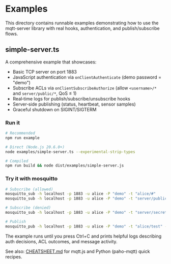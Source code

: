 # Examples

This directory contains runnable examples demonstrating how to use the mqtt-server library with real hooks, authentication, and publish/subscribe flows.

## simple-server.ts

A comprehensive example that showcases:

- Basic TCP server on port 1883
- JavaScript authentication via `onClientAuthenticate` (demo password = "demo")
- Subscribe ACLs via `onClientSubscribeAuthorize` (allow `<username>/*` and `server/public/*`, QoS ≤ 1)
- Real‑time logs for publish/subscribe/unsubscribe hooks
- Server‑side publishing (status, heartbeat, sensor samples)
- Graceful shutdown on SIGINT/SIGTERM

### Run it

```bash
# Recommended
npm run example

# Direct (Node.js 20.6.0+)
node examples/simple-server.ts --experimental-strip-types

# Compiled
npm run build && node dist/examples/simple-server.js
```

### Try it with mosquitto

```bash
# Subscribe (allowed)
mosquitto_sub -h localhost -p 1883 -u alice -P "demo" -t "alice/#"
mosquitto_sub -h localhost -p 1883 -u alice -P "demo" -t "server/public/#"

# Subscribe (denied)
mosquitto_sub -h localhost -p 1883 -u alice -P "demo" -t "server/secret/#"

# Publish
mosquitto_pub -h localhost -p 1883 -u alice -P "demo" -t "alice/test" -m "Hello!"
```

The example runs until you press Ctrl+C and prints helpful logs describing auth decisions, ACL outcomes, and message activity.

See also: [CHEATSHEET.md](./CHEATSHEET.md) for mqtt.js and Python (paho-mqtt) quick recipes.